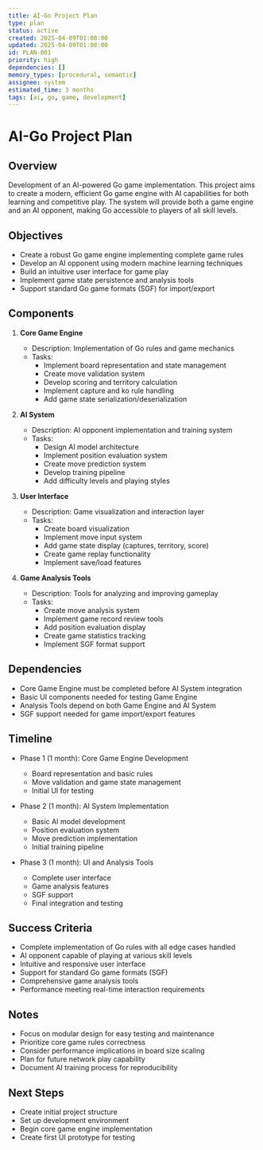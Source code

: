 ```yaml
---
title: AI-Go Project Plan
type: plan
status: active
created: 2025-04-09T01:08:00
updated: 2025-04-09T01:08:00
id: PLAN-001
priority: high
dependencies: []
memory_types: [procedural, semantic]
assignee: system
estimated_time: 3 months
tags: [ai, go, game, development]
---
```


# AI-Go Project Plan

## Overview
Development of an AI-powered Go game implementation. This project aims to create a modern, efficient Go game engine with AI capabilities for both learning and competitive play. The system will provide both a game engine and an AI opponent, making Go accessible to players of all skill levels.

## Objectives
- Create a robust Go game engine implementing complete game rules
- Develop an AI opponent using modern machine learning techniques
- Build an intuitive user interface for game play
- Implement game state persistence and analysis tools
- Support standard Go game formats (SGF) for import/export

## Components
1. **Core Game Engine**
   - Description: Implementation of Go rules and game mechanics
   - Tasks:
     - Implement board representation and state management
     - Create move validation system
     - Develop scoring and territory calculation
     - Implement capture and ko rule handling
     - Add game state serialization/deserialization

2. **AI System**
   - Description: AI opponent implementation and training system
   - Tasks:
     - Design AI model architecture
     - Implement position evaluation system
     - Create move prediction system
     - Develop training pipeline
     - Add difficulty levels and playing styles

3. **User Interface**
   - Description: Game visualization and interaction layer
   - Tasks:
     - Create board visualization
     - Implement move input system
     - Add game state display (captures, territory, score)
     - Create game replay functionality
     - Implement save/load features

4. **Game Analysis Tools**
   - Description: Tools for analyzing and improving gameplay
   - Tasks:
     - Create move analysis system
     - Implement game record review tools
     - Add position evaluation display
     - Create game statistics tracking
     - Implement SGF format support

## Dependencies
- Core Game Engine must be completed before AI System integration
- Basic UI components needed for testing Game Engine
- Analysis Tools depend on both Game Engine and AI System
- SGF support needed for game import/export features

## Timeline
- Phase 1 (1 month): Core Game Engine Development
  - Board representation and basic rules
  - Move validation and game state management
  - Initial UI for testing

- Phase 2 (1 month): AI System Implementation
  - Basic AI model development
  - Position evaluation system
  - Move prediction implementation
  - Initial training pipeline

- Phase 3 (1 month): UI and Analysis Tools
  - Complete user interface
  - Game analysis features
  - SGF support
  - Final integration and testing

## Success Criteria
- Complete implementation of Go rules with all edge cases handled
- AI opponent capable of playing at various skill levels
- Intuitive and responsive user interface
- Support for standard Go game formats (SGF)
- Comprehensive game analysis tools
- Performance meeting real-time interaction requirements

## Notes
- Focus on modular design for easy testing and maintenance
- Prioritize core game rules correctness
- Consider performance implications in board size scaling
- Plan for future network play capability
- Document AI training process for reproducibility

## Next Steps
- Create initial project structure
- Set up development environment
- Begin core game engine implementation
- Create first UI prototype for testing
